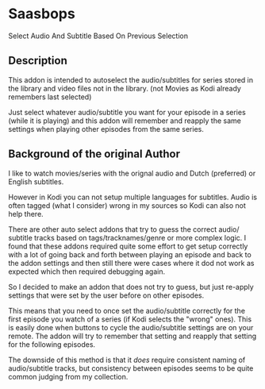 # Saasbops

Select
Audio
And
Subtitle
Based
On
Previous
Selection

## Description

This addon is intended to autoselect the audio/subtitles for series
stored in the library and video files not in the library.
(not Movies as Kodi already remembers last selected)

Just select whatever audio/subtitle you want for your episode in a series
(while it is playing) and this addon will remember and reapply the same
settings when playing other episodes from the same series.

## Background of the original Author

I like to watch movies/series with the orignal audio and Dutch (preferred)
or English subtitles.

However in Kodi you can not setup multiple languages for subtitles.
Audio is often tagged (what I consider) wrong in my sources so Kodi can
also not help there.

There are other auto select addons that try to guess the correct audio/
subtitle tracks based on tags/tracknames/genre or more complex logic. I
found that these addons required quite some effort to get setup correctly
with a lot of going back and forth between playing an episode and back to
the addon settings and then still there were cases where it dod not work
as expected which then required debugging again.

So I decided to make an addon that does not try to guess, but just
re-apply settings that were set by the user before on other episodes.

This means that you need to once set the audio/subtitle correctly for the
first episode you watch of a series (if Kodi selects the "wrong" ones).
This is easily done when buttons to cycle the audio/subtitle settings
are on your remote. The addon will try to remember that setting and 
reapply that setting for the following episodes.

The downside of this method is that it _does_ require consistent naming
of audio/subtitle tracks, but consistency between episodes seems to be
quite common judging from my collection.
